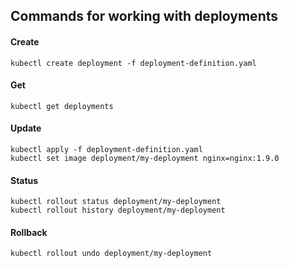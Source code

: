 ## Commands for working  with deployments

#### Create
```kubectl create deployment -f deployment-definition.yaml```
#### Get
```kubectl get deployments```
#### Update
```kubectl apply -f deployment-definition.yaml```  
```kubectl set image deployment/my-deployment nginx=nginx:1.9.0```
#### Status
```kubectl rollout status deployment/my-deployment```  
```kubectl rollout history deployment/my-deployment```
#### Rollback
```kubectl rollout undo deployment/my-deployment```

